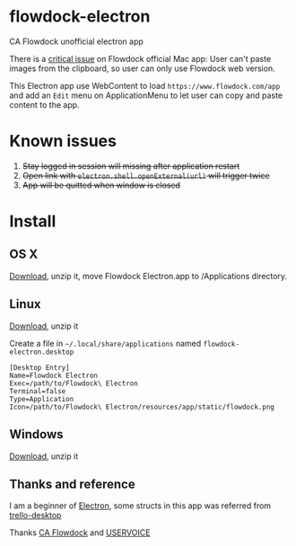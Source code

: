 # flowdock-electron
CA Flowdock unofficial electron app

There is a [critical issue](https://flowdock.uservoice.com/forums/36827-general/suggestions/5631691-allow-pasting-images-from-the-clipboard?page=1&per_page=20) on Flowdock official Mac app: User can't paste images from the clipboard, so user can only use Flowdock web version.

This Electron app use WebContent to load `https://www.flowdock.com/app` and add an `Edit` menu on ApplicationMenu to let user can copy and paste content to the app.

# Known issues

1. ~~Stay logged in session will missing after application restart~~
2. ~~Open link with `electron.shell.openExternal(url)` will trigger twice~~
3. ~~App will be quitted when window is closed~~

# Install

## OS X

[Download](https://github.com/DonaldChiang/flowdock-electron/releases/latest), unzip it, move Flowdock Electron.app to /Applications directory.

## Linux

[Download](https://github.com/DonaldChiang/flowdock-electron/releases/latest), unzip it

Create a file in `~/.local/share/applications` named `flowdock-electron.desktop`

```
[Desktop Entry]
Name=Flowdock Electron
Exec=/path/to/Flowdock\ Electron
Terminal=false
Type=Application
Icon=/path/to/Flowdock\ Electron/resources/app/static/flowdock.png
```

## Windows

[Download](https://github.com/DonaldChiang/flowdock-electron/releases/latest), unzip it

## Thanks and reference

I am a beginner of [Electron](https://github.com/electron/electron), some structs in this app was referred from [trello-desktop](https://github.com/danielchatfield/trello-desktop)

Thanks [CA Flowdock](https://www.flowdock.com) and [USERVOICE](https://flowdock.uservoice.com/forums/36827-general/suggestions/5631691-allow-pasting-images-from-the-clipboard)
